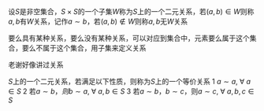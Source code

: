设$S$是非空集合，$S\times S$的一个子集$W$称为$S$上的一个二元关系，若$(a,b)\in W$则称$a,b$有$W$关系，记作$a\sim b$，若$(a,b)\not\in W$则称$a,b$无$W$关系

要么具有某种关系，要么没有某种关系，可以对应到集合中，元素要么属于这个集合，要么不属于这个集合，用子集来定义关系

老谢好像讲过关系

$S$上的一个二元关系，若满足以下性质，则称为$S$上的一个等价关系
1 $a\sim a,\ \forall\ a\in S$
2 若$a\sim b，则b\sim a,\ \forall\ a,b\in S$
3 若$a\sim b$，$b\sim c$，则$a\sim c,\ \forall\ a,b,c\in S$
